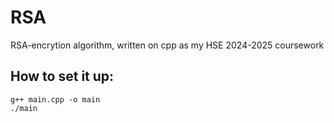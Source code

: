 # RSA

RSA-encrytion algorithm, written on cpp as my HSE 2024-2025 coursework

## How to set it up:

```
g++ main.cpp -o main
./main
```
